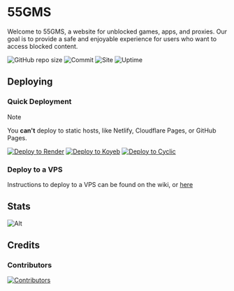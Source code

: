 # 55GMS

Welcome to 55GMS, a website for unblocked games, apps, and proxies. Our goal is to provide a safe and enjoyable experience for users who want to access blocked content.

![GitHub repo size](https://img.shields.io/github/repo-size/55gms/55gms)
![Commit](https://img.shields.io/github/commit-activity/w/55gms/55gms)
![Site](https://img.shields.io/website?url=https%3A%2F%2F55gms.com)
![Uptime](https://img.shields.io/uptimerobot/ratio/7/m793507060-97e6bef63b62591b668ced4f)

## Deploying

### Quick Deployment

> [!NOTE]
> You **can't** deploy to static hosts, like Netlify, Cloudflare Pages, or GitHub Pages.

[![Deploy to Render](https://binbashbanana.github.io/deploy-buttons/buttons/remade/render.svg)](https://render.com/deploy?repo=https://github.com/55gms/55GMS)
[![Deploy to Koyeb](https://binbashbanana.github.io/deploy-buttons/buttons/remade/koyeb.svg)](https://app.koyeb.com/deploy?type=git&repository=github.com/55gms/55GMS&branch=main&name=55gms)
[![Deploy to Cyclic](https://binbashbanana.github.io/deploy-buttons/buttons/remade/cyclic.svg)](https://app.cyclic.sh/api/app/deploy/55gms/55GMS)

### Deploy to a VPS

Instructions to deploy to a VPS can be found on the wiki, or <a href='https://github.com/55gms/55GMS/wiki'>here</a>

## Stats

![Alt](https://repobeats.axiom.co/api/embed/aa0d492e7df85dd81f1e15509991745130be77cd.svg "Repobeats analytics image")

## Credits

### Contributors

[![Contributors](https://contrib.rocks/image?repo=55gms/55GMS)](https://github.com/55gms/55GMS/graphs/contributors)
